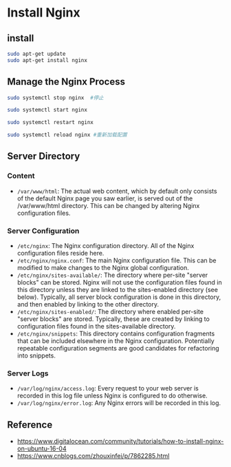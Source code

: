 # Install Nginx

## install

```bash
sudo apt-get update
sudo apt-get install nginx
```

## Manage the Nginx Process

```bash
sudo systemctl stop nginx  #停止

sudo systemctl start nginx

sudo systemctl restart nginx

sudo systemctl reload nginx #重新加载配置
```

## Server Directory

### Content

- ```/var/www/html```: The actual web content, which by default only consists of the default Nginx page you saw earlier, is served out of the /var/www/html directory. This can be changed by altering Nginx configuration files.

### Server Configuration

- ```/etc/nginx```: The Nginx configuration directory. All of the Nginx configuration files reside here.
- ```/etc/nginx/nginx.conf```: The main Nginx configuration file. This can be modified to make changes to the Nginx global configuration.
- ```/etc/nginx/sites-available/```: The directory where per-site "server blocks" can be stored. Nginx will not use the configuration files found in this directory unless they are linked to the sites-enabled directory (see below). Typically, all server block configuration is done in this directory, and then enabled by linking to the other directory.
- ```/etc/nginx/sites-enabled/```: The directory where enabled per-site "server blocks" are stored. Typically, these are created by linking to configuration files found in the sites-available directory.
- ```/etc/nginx/snippets```: This directory contains configuration fragments that can be included elsewhere in the Nginx configuration. Potentially repeatable configuration segments are good candidates for refactoring into snippets.

### Server Logs

- ```/var/log/nginx/access.log```: Every request to your web server is recorded in this log file unless Nginx is configured to do otherwise.
- ```/var/log/nginx/error.log```: Any Nginx errors will be recorded in this log.

## Reference

- <https://www.digitalocean.com/community/tutorials/how-to-install-nginx-on-ubuntu-16-04>
- <https://www.cnblogs.com/zhouxinfei/p/7862285.html>
